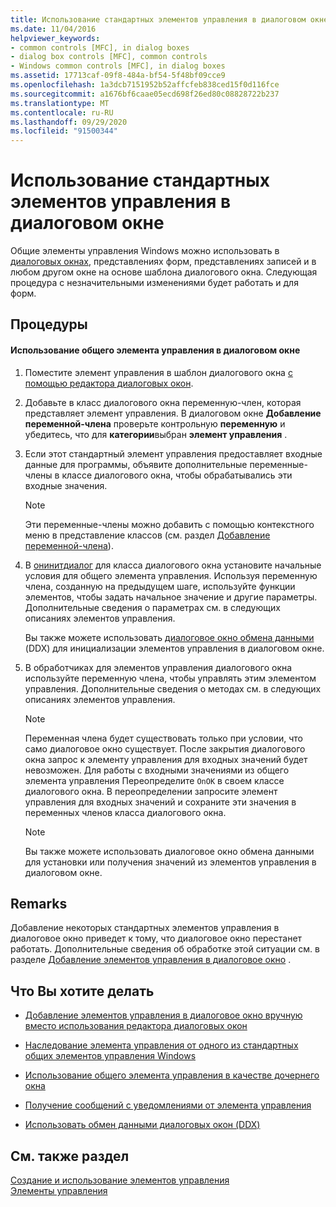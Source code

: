 ```yaml
---
title: Использование стандартных элементов управления в диалоговом окне
ms.date: 11/04/2016
helpviewer_keywords:
- common controls [MFC], in dialog boxes
- dialog box controls [MFC], common controls
- Windows common controls [MFC], in dialog boxes
ms.assetid: 17713caf-09f8-484a-bf54-5f48bf09cce9
ms.openlocfilehash: 1a3dcb7151952b52affcfeb838ced15f0d116fce
ms.sourcegitcommit: a1676bf6caae05ecd698f26ed80c08828722b237
ms.translationtype: MT
ms.contentlocale: ru-RU
ms.lasthandoff: 09/29/2020
ms.locfileid: "91500344"
---
```

# <a name="using-common-controls-in-a-dialog-box"></a>Использование стандартных элементов управления в диалоговом окне

Общие элементы управления Windows можно использовать в [диалоговых окнах](../mfc/dialog-boxes.md), представлениях форм, представлениях записей и в любом другом окне на основе шаблона диалогового окна. Следующая процедура с незначительными изменениями будет работать и для форм.

## <a name="procedures"></a>Процедуры

#### <a name="to-use-a-common-control-in-a-dialog-box"></a>Использование общего элемента управления в диалоговом окне

1. Поместите элемент управления в шаблон диалогового окна [с помощью редактора диалоговых окон](../mfc/using-the-dialog-editor-to-add-controls.md).

1. Добавьте в класс диалогового окна переменную-член, которая представляет элемент управления. В диалоговом окне **Добавление переменной-члена** проверьте контрольную **переменную** и убедитесь, что для **категории**выбран **элемент управления** .

1. Если этот стандартный элемент управления предоставляет входные данные для программы, объявите дополнительные переменные-члены в классе диалогового окна, чтобы обрабатывались эти входные значения.

    > [!NOTE]
    >  Эти переменные-члены можно добавить с помощью контекстного меню в представление классов (см. раздел [Добавление переменной-члена](../ide/adding-a-member-variable-visual-cpp.md)).

1. В [онинитдиалог](../mfc/reference/cdialog-class.md#oninitdialog) для класса диалогового окна установите начальные условия для общего элемента управления. Используя переменную члена, созданную на предыдущем шаге, используйте функции элементов, чтобы задать начальное значение и другие параметры. Дополнительные сведения о параметрах см. в следующих описаниях элементов управления.

   Вы также можете использовать [диалоговое окно обмена данными](../mfc/dialog-data-exchange-and-validation.md) (DDX) для инициализации элементов управления в диалоговом окне.

1. В обработчиках для элементов управления диалогового окна используйте переменную члена, чтобы управлять этим элементом управления. Дополнительные сведения о методах см. в следующих описаниях элементов управления.

    > [!NOTE]
    >  Переменная члена будет существовать только при условии, что само диалоговое окно существует. После закрытия диалогового окна запрос к элементу управления для входных значений будет невозможен. Для работы с входными значениями из общего элемента управления Переопределите `OnOK` в своем классе диалогового окна. В переопределении запросите элемент управления для входных значений и сохраните эти значения в переменных членов класса диалогового окна.

    > [!NOTE]
    >  Вы также можете использовать диалоговое окно обмена данными для установки или получения значений из элементов управления в диалоговом окне.

## <a name="remarks"></a>Remarks

Добавление некоторых стандартных элементов управления в диалоговое окно приведет к тому, что диалоговое окно перестанет работать. Дополнительные сведения об обработке этой ситуации см. в разделе [Добавление элементов управления в диалоговое окно](../windows/adding-editing-or-deleting-controls.md) .

## <a name="what-do-you-want-to-do"></a>Что Вы хотите делать

- [Добавление элементов управления в диалоговое окно вручную вместо использования редактора диалоговых окон](../mfc/adding-controls-by-hand.md)

- [Наследование элемента управления от одного из стандартных общих элементов управления Windows](../mfc/deriving-controls-from-a-standard-control.md)

- [Использование общего элемента управления в качестве дочернего окна](../mfc/using-a-common-control-as-a-child-window.md)

- [Получение сообщений с уведомлениями от элемента управления](../mfc/receiving-notification-from-common-controls.md)

- [Использовать обмен данными диалоговых окон (DDX)](../mfc/dialog-data-exchange-and-validation.md)

## <a name="see-also"></a>См. также раздел

[Создание и использование элементов управления](../mfc/making-and-using-controls.md)<br/>
[Элементы управления](../mfc/controls-mfc.md)
